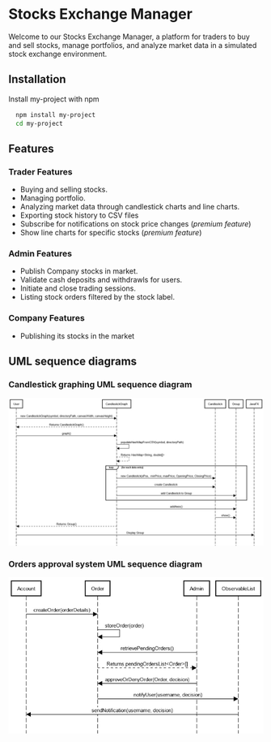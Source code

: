 
# Stocks Exchange Manager

Welcome to our Stocks Exchange Manager, a platform for traders to buy and sell stocks, manage portfolios, and analyze market data in a simulated stock exchange environment.

## Installation

Install my-project with npm

```bash
  npm install my-project
  cd my-project
```
    
## Features

### Trader Features
- Buying and selling stocks.
- Managing portfolio.
- Analyzing market data through candlestick charts and line charts.
- Exporting stock history to CSV files
- Subscribe for notifications on stock price changes (*premium feature*)
- Show line charts for specific stocks (*premium feature*)

### Admin Features
- Publish Company stocks in market.
- Validate cash deposits and withdrawls for users.
- Initiate and close trading sessions.
- Listing stock orders filtered by the stock label.

### Company Features
- Publishing its stocks in the market

## UML sequence diagrams
### Candlestick graphing UML sequence diagram
![Candlestick graphing UML sequence diagram](1_deliverables/Candlestick_graphing_UML_sequence_diagram.jpg)

### Orders approval system UML sequence diagram
![Orders approval system UML sequence diagram](1_deliverables/orders_approval_system-uml-sequence-diagram.jpg)
